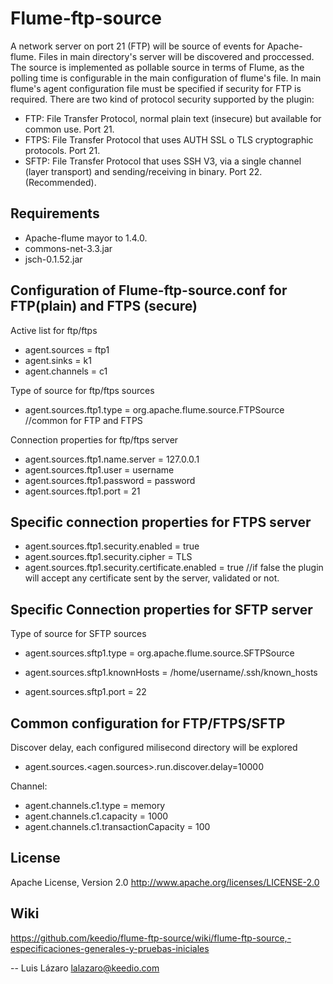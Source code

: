 Flume-ftp-source
================
A network server on port 21 (FTP) will be source of events for Apache-flume. Files in main directory's server will be discovered and proccessed. The source is implemented as pollable source in terms of Flume, as the polling time is configurable in the main configuration of flume's file.
In main flume's agent configuration file must be specified if security for FTP is required. There are two kind of protocol security supported by the plugin:

- FTP: File Transfer Protocol, normal plain text (insecure) but available for common use. Port 21.
- FTPS: File Transfer Protocol that uses AUTH SSL o TLS cryptographic protocols. Port 21.
- SFTP: File Transfer Protocol that uses SSH V3, via a single channel (layer transport) and sending/receiving in binary. Port 22.(Recommended).

Requirements
------------
- Apache-flume mayor to 1.4.0.
- commons-net-3.3.jar
- jsch-0.1.52.jar 


Configuration of Flume-ftp-source.conf for FTP(plain) and FTPS (secure)
----------------------------------------------------------------------
Active list for ftp/ftps
- agent.sources = ftp1
- agent.sinks = k1
- agent.channels = c1 

Type of source for ftp/ftps sources
- agent.sources.ftp1.type = org.apache.flume.source.FTPSource //common for FTP and FTPS

Connection properties for ftp/ftps server
- agent.sources.ftp1.name.server = 127.0.0.1
- agent.sources.ftp1.user = username
- agent.sources.ftp1.password = password
- agent.sources.ftp1.port = 21

Specific connection properties for FTPS server
----------------------------------------------
- agent.sources.ftp1.security.enabled = true
- agent.sources.ftp1.security.cipher = TLS
- agent.sources.ftp1.security.certificate.enabled = true //if false the plugin will accept any 
certificate sent by the server, validated or not.


Specific Connection properties for SFTP server
----------------------------------------------
Type of source for SFTP sources
- agent.sources.sftp1.type = org.apache.flume.source.SFTPSource 

- agent.sources.sftp1.knownHosts = /home/username/.ssh/known_hosts
- agent.sources.sftp1.port = 22

Common configuration for FTP/FTPS/SFTP
--------------------------------------
Discover delay, each configured milisecond directory will be explored
- agent.sources.<agen.sources>.run.discover.delay=10000

Channel:
- agent.channels.c1.type = memory
- agent.channels.c1.capacity = 1000
- agent.channels.c1.transactionCapacity = 100

License
-------
Apache License, Version 2.0
http://www.apache.org/licenses/LICENSE-2.0


Wiki
----
https://github.com/keedio/flume-ftp-source/wiki/flume-ftp-source,-especificaciones-generales-y-pruebas-iniciales

--
Luis Lázaro <lalazaro@keedio.com>

